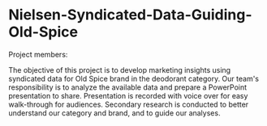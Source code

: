 # Nielsen-Syndicated-Data-Guiding-Old-Spice

Project members: 

The objective of this project is to develop marketing insights using syndicated data for Old Spice brand in the deodorant category. Our team's responsibility is to analyze the available data and prepare a PowerPoint presentation to share. Presentation is recorded with voice over for easy walk-through for audiences.
Secondary research is conducted to better understand our category and brand, and to guide our analyses.
